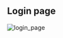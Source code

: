 ## Login page 

![login_page](https://github.com/ssacharya2002/Login-card/assets/86561217/9531fdcc-136b-4b19-bb2b-5a3a856d5d62)
